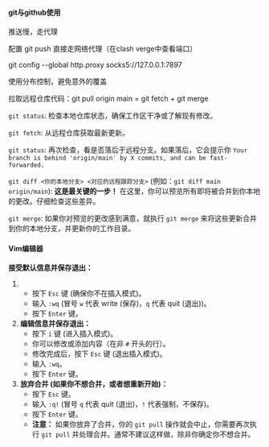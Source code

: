 #### git与github使用

推送慢，走代理

配置 git push 直接走网络代理（在clash verge中查看端口）

git config --global http.proxy socks5://127.0.0.1:7897



使用分布控制，避免意外的覆盖

拉取远程仓库代码：git pull origin main  =  git fetch  +  git merge



`git status`: 检查本地仓库状态，确保工作区干净或了解现有修改。

`git fetch`: 从远程仓库获取最新更新。

`git status`: 再次检查，看是否落后于远程分支。如果落后，它会提示你 `Your branch is behind 'origin/main' by X commits, and can be fast-forwarded.`

`git diff <你的本地分支> <对应的远程跟踪分支>` (例如：`git diff main origin/main`): **这是最关键的一步！** 在这里，你可以预览所有即将被合并到你本地的更改。仔细检查这些差异。

`git merge`: 如果你对预览的更改感到满意，就执行 `git merge` 来将这些更新合并到你的本地分支，并更新你的工作目录。



#### Vim编辑器

**接受默认信息并保存退出：**

1. - 按下 `Esc` 键 (确保你不在插入模式)。
   - 输入 `:wq` (冒号 `w` 代表 write (保存)，`q` 代表 quit (退出))。
   - 按下 `Enter` 键。
2. **编辑信息并保存退出：**
   - 按下 `i` 键 (进入插入模式)。
   - 你可以修改或添加内容（在非 `#` 开头的行）。
   - 修改完成后，按下 `Esc` 键 (退出插入模式)。
   - 输入 `:wq`。
   - 按下 `Enter` 键。
3. **放弃合并 (如果你不想合并，或者想重新开始)：**
   - 按下 `Esc` 键。
   - 输入 `:q!` (冒号 `q` 代表 quit (退出)，`!` 代表强制，不保存)。
   - 按下 `Enter` 键。
   - **注意：** 如果你放弃了合并，你的 `git pull` 操作就会中止，你需要再次执行 `git pull` 并处理合并。通常不建议这样做，除非你确定你不想合并。
